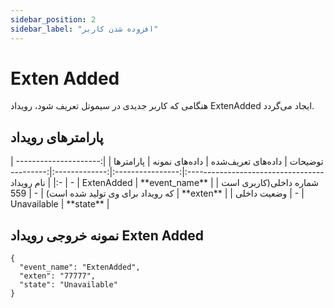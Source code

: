 ```yaml
---
sidebar_position: 2
sidebar_label: "افزوده شدن کاربر"
---
```


<head>
  <title>افزوده شدن کاربر | مستندات سیموتل</title>
</head>

# Exten Added

هنگامی‌ كه کاربر جدیدی در سیموتل تعریف ‌شود، رويداد ExtenAdded ايجاد می‌گردد.


## پارامترهای رویداد
<div class="custom-table">
|                         توضیحات                         | داده‌های تعریف‌شده | داده‌های نمونه |  پارامتر‌ها |
|:-------------------------------------------------------:|:----------------:|:-------------:|:----------:|
|                        نام رویداد                       |         -        |   ExtenAdded  | **event_name** |
| شماره داخلی(کاربری است که رویداد برای وی تولید شده است) |         -        |      559      |    **exten**   |
|                       وضعیت داخلی                       |         -        |  Unavailable  |    **state**   |

</div>

## نمونه خروجی رویداد Exten Added

```shell
{
  "event_name": "ExtenAdded",
  "exten": "77777",
  "state": "Unavailable"
}
```